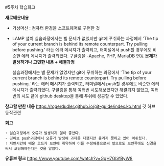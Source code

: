 #5주차 학습회고

**새로배운내용**

- 가상머신 : 컴퓨터 환경을 소프트웨어로 구현한 것
- LAMP 설치
        실습과정에서는 별 문제가 없었지만 git에 푸쉬하는 과정에서 'The tip of your current branch is behind its remote counterpart. Try pulling before pushing.' 라는 에러 메시지가 출력되고, 터미널에서 push할 경우에도 비슷한 에러 메시지가 출력되었다. 구글링을
-Apache, PHP, MariaDB 연동
**문제가 발생하거나 고민한 내용 + 해결과정**
    
    실습과정에서는 별 문제가 없었지만 git에 푸쉬하는 과정에서 'The tip of your current branch is behind its remote counterpart. Try pulling before pushing.' 라는 에러 메시지가 출력되고, 터미널에서 push할 경우에도 비슷한 에러 메시지가 출력되었다. 구글링을 통해 여러번 시도해보았지만 해결되지 않았고, 여러번의 시도 끝에 github desktop을 통해 푸쉬에 성공할 수 있었다.

**참고할 만한 내용**
https://rogerdudler.github.io/git-guide/index.ko.html 깃 허브 동작관련

**회고**

    + 실습과정에서 오류가 발생하지 않아 좋았다.
    - 깃허브 push과정에서 오류가 발생해 과제를 다했지만 올리지 못하고 있어 아쉬웠다.
    ! 저번시간에 배운 코드가 보안에 취약하여 이를 수정해봄으로써 앞으로도 보안쪽에도 신경을 써서 코딩해야한다는 것을 알았다.
    
 **유튜브 링크**
 https://www.youtube.com/watch?v=GgH7GbYByW8
